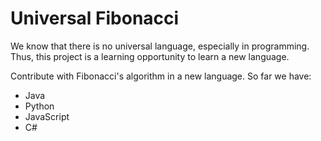 # Universal Fibonacci

We know that there is no universal language, especially in programming. Thus, this project is a learning opportunity to learn a new language.

Contribute with Fibonacci's algorithm in a new language. So far we have:

* Java
* Python
* JavaScript
* C#